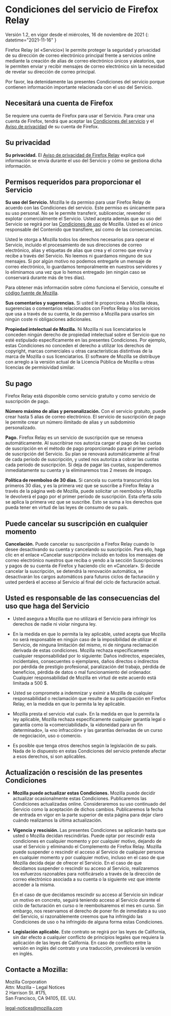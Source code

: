 # Condiciones del servicio de Firefox Relay

Versión 1.2, en vigor desde el miércoles, 16 de noviembre de 2021
{: datetime="2021-11-16" }

Firefox Relay (el «Servicio») le permite proteger la seguridad y privacidad de su dirección de correo electrónico principal frente a servicios online mediante la creación de alias de correo electrónico únicos y aleatorios, que le permiten enviar y recibir mensajes de correo electrónico sin la necesidad de revelar su dirección de correo principal.

Por favor, lea detenidamente las presentes Condiciones del servicio porque contienen información importante relacionada con el uso del Servicio.

## Necesitará una cuenta de Firefox

Se requiere una cuenta de Firefox para usar el Servicio. Para crear una cuenta de Firefox, tendrá que aceptar las [Condiciones del servicio](https://www.mozilla.org/about/legal/terms/services/) y el [Aviso de privacidad](https://www.mozilla.org/privacy/firefox/) de su cuenta de Firefox.

## Su privacidad

__Su privacidad.__ El [Aviso de privacidad de Firefox Relay](https://www.mozilla.org/privacy/firefox-relay/) explica qué información se envía durante el uso del Servicio y cómo se gestiona dicha información.

## Permisos requeridos para proporcionar el Servicio

__Su uso del Servicio.__ Mozilla le da permiso para usar Firefox Relay de acuerdo con las Condiciones del servicio. Este permiso es únicamente para su uso personal. No se le permite transferir, sublicenciar, revender ni explotar comercialmente el Servicio. Usted acepta además que su uso del Servicio se regirá por las [Condiciones de uso](https://www.mozilla.org/about/legal/acceptable-use/) de Mozilla. Usted es el único responsable del Contenido que transfiere, así como de las consecuencias.

Usted le otorga a Mozilla todos los derechos necesarios para operar el Servicio, incluido el procesamiento de sus direcciones de correo electrónico, alias y etiquetas de alias que crea y el correo que envía y recibe a través del Servicio. No leemos ni guardamos ninguno de sus mensajes. Si por algún motivo no podemos entregarle un mensaje de correo electrónico, lo guardamos temporalmente en nuestros servidores y lo eliminamos una vez que lo hemos entregado (en ningún caso se conservará durante más de tres días).

Para obtener más información sobre cómo funciona el Servicio, consulte el [código fuente de Mozilla](https://github.com/mozilla/fx-private-relay).

__Sus comentarios y sugerencias.__ Si usted le proporciona a Mozilla ideas, sugerencias o comentarios relacionados con Firefox Relay o los servicios que usa a través de su cuenta, le da permiso a Mozilla para usarlos sin ningún coste ni obligaciones adicionales.

__Propiedad intelectual de Mozilla.__ Ni Mozilla ni sus licenciatarios le conceden ningún derecho de propiedad intelectual sobre el Servicio que no esté estipulado específicamente en las presentes Condiciones. Por ejemplo, estas Condiciones no conceden el derecho a utilizar los derechos de copyright, marcas comerciales u otras características distintivas de la marca de Mozilla o sus licenciatarios. El software de Mozilla se distribuye con arreglo a la versión actual de la Licencia Pública de Mozilla u otras licencias de permisividad similar.

## Su pago

Firefox Relay está disponible como servicio gratuito y como servicio de suscripción de pago.

__Número máximo de alias y personalización.__ Con el servicio gratuito, puede crear hasta 5 alias de correo electrónico. El servicio de suscripción de pago le permite crear un número ilimitado de alias y un subdominio personalizado.

__Pago.__ Firefox Relay es un servicio de suscripción que se renueva automáticamente. Al suscribirse nos autoriza cargar el pago de las cuotas de suscripción en el método de pago proporcionado para el primer período de suscripción del Servicio. Su plan se renovará automáticamente al final de cada período de suscripción, y usted nos autoriza a cobrar las cuotas cada período de suscripción. Si deja de pagar las cuotas, suspenderemos inmediatamente su cuenta y la eliminaremos tras 2 meses de impago.

__Política de reembolso de 30 días.__ Si cancela su cuenta transcurridos los primeros 30 días, y es la primera vez que se suscribe a Firefox Relay a través de la página web de Mozilla, puede solicitar un reembolso y Mozilla le devolverá el pago por el primer período de suscripción. Esta oferta solo se aplica la primera vez que se suscribe. Esto se suma a los derechos que pueda tener en virtud de las leyes de consumo de su país.

## Puede cancelar su suscripción en cualquier momento

__Cancelación.__ Puede cancelar su suscripción a Firefox Relay cuando lo desee desactivando su cuenta y cancelando su suscripción. Para ello, haga clic en el enlace «Cancelar suscripción» incluido en todos los mensajes de correo electrónico nuestros que reciba o yendo a la sección Suscripciones y pagos de su cuenta de Firefox y haciendo clic en «Cancelar». Si decide cancelar la suscripción, se detendrá la renovación automática, se desactivarán los cargos automáticos para futuros ciclos de facturación y usted perderá el acceso al Servicio al final del ciclo de facturación actual.

## Usted es responsable de las consecuencias del uso que haga del Servicio

* Usted asegura a Mozilla que no utilizará el Servicio para infringir los derechos de nadie ni violar ninguna ley.

* En la medida en que lo permita la ley aplicable, usted acepta que Mozilla no será responsable en ningún caso de la imposibilidad de utilizar el Servicio, de ninguna limitación del mismo, ni de ninguna reclamación derivada de estas condiciones. Mozilla rechaza específicamente cualquier responsabilidad por lo siguiente: Daños indirectos, especiales, incidentales, consecuentes o ejemplares, daños directos o indirectos por pérdida de prestigio profesional, paralización del trabajo, pérdida de beneficios, pérdida de datos o mal funcionamiento del ordenador. Cualquier responsabilidad de Mozilla en virtud de este acuerdo está limitada a 500 $.

* Usted se compromete a indemnizar y eximir a Mozilla de cualquier responsabilidad o reclamación que resulte de su participación en Firefox Relay, en la medida en que lo permita la ley aplicable.

* Mozilla presta el servicio «tal cual». En la medida en que lo permita la ley aplicable, Mozilla rechaza específicamente cualquier garantía legal o garantía como la «comerciabilidad», la «idoneidad para un fin determinado», la «no infracción» y las garantías derivadas de un curso de negociación, uso o comercio.

* Es posible que tenga otros derechos según la legislación de su país. Nada de lo dispuesto en estas Condiciones del servicio pretende afectar a esos derechos, si son aplicables.

## Actualización o rescisión de las presentes Condiciones

* __Mozilla puede actualizar estas Condiciones.__ Mozilla puede decidir actualizar ocasionalmente estas Condiciones. Publicaremos las Condiciones actualizadas online. Consideraremos su uso continuado del Servicio como la aceptación de dichos cambios. Publicaremos la fecha de entrada en vigor en la parte superior de esta página para dejar claro cuándo realizamos la última actualización.

* __Vigencia y rescisión.__ Las presentes Condiciones se aplicarán hasta que usted o Mozilla decidan rescindirlas. Puede optar por rescindir esta condiciones en cualquier momento y por cualquier motivo, dejando de usar el Servicio y eliminando el Complemento de Firefox Relay. Mozilla puede suspender o rescindir el acceso al Servicio de cualquier persona en cualquier momento y por cualquier motivo, incluso en el caso de que Mozilla decida dejar de ofrecer el Servicio. En el caso de que decidamos suspender o rescindir su acceso al Servicio, realizaremos los esfuerzos razonables para notificárselo a través de la dirección de correo electrónico asociada a su cuenta o la siguiente vez que intente acceder a la misma.

  En el caso de que decidamos rescindir su acceso al Servicio sin indicar un motivo en concreto, seguirá teniendo acceso al Servicio durante el ciclo de facturación en curso o le reembolsaremos el mes en curso. Sin embargo, nos reservamos el derecho de poner fin de inmediato a su uso del Servicio, si razonablemente creemos que ha infringido las Condiciones de uso o ha infringido de alguna forma estas Condiciones.

* __Legislación aplicable.__ Este contrato se regirá por las leyes de California, sin dar efecto a cualquier conflicto de principios legales que requiera la aplicación de las leyes de California. En caso de conflicto entre la versión en inglés del contrato y una traducción, prevalecerá la versión en inglés.


## Contacte a Mozilla:

Mozilla Corporation  
Attn: Mozilla – Legal Notices  
2 Harrison St. #175,  
San Francisco, CA 94105, EE. UU.  

legal-notices@mozilla.com
